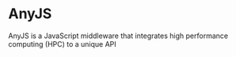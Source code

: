 # AnyJS

AnyJS is a JavaScript middleware that integrates high performance computing (HPC) to a unique API
